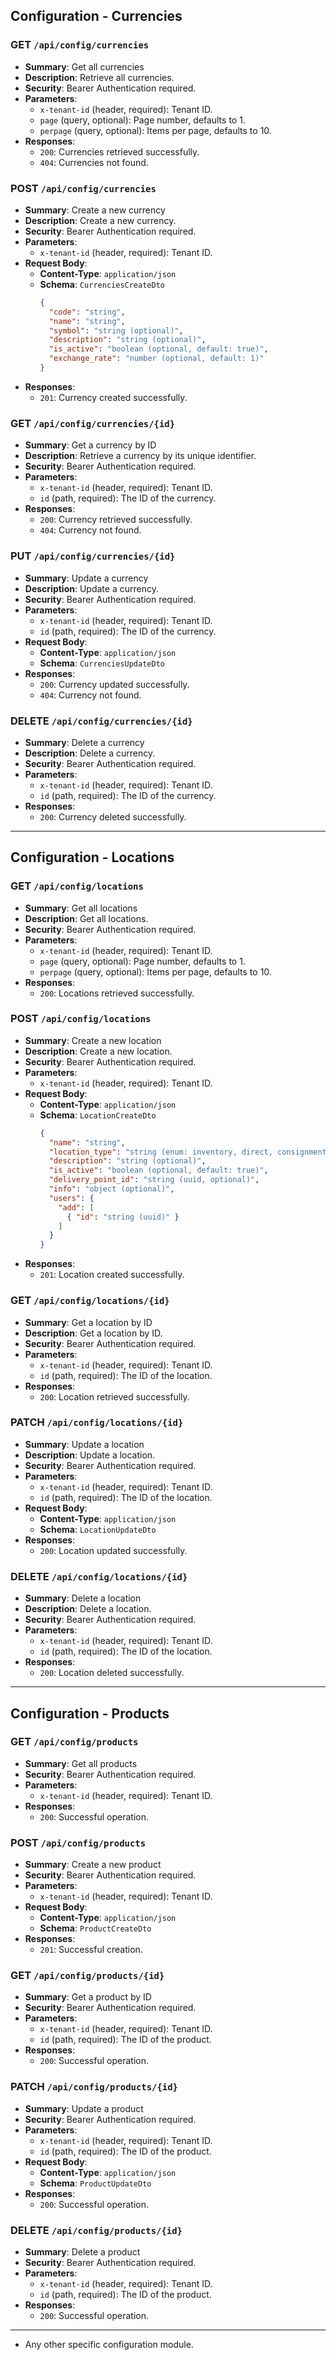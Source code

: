 ## Configuration - Currencies

### **GET** `/api/config/currencies`

  * **Summary**: Get all currencies
  * **Description**: Retrieve all currencies.
  * **Security**: Bearer Authentication required.
  * **Parameters**:
      * `x-tenant-id` (header, required): Tenant ID.
      * `page` (query, optional): Page number, defaults to 1.
      * `perpage` (query, optional): Items per page, defaults to 10.
  * **Responses**:
      * `200`: Currencies retrieved successfully.
      * `404`: Currencies not found.

### **POST** `/api/config/currencies`

  * **Summary**: Create a new currency
  * **Description**: Create a new currency.
  * **Security**: Bearer Authentication required.
  * **Parameters**:
      * `x-tenant-id` (header, required): Tenant ID.
  * **Request Body**:
      * **Content-Type**: `application/json`
      * **Schema**: `CurrenciesCreateDto`
        ```json
        {
          "code": "string",
          "name": "string",
          "symbol": "string (optional)",
          "description": "string (optional)",
          "is_active": "boolean (optional, default: true)",
          "exchange_rate": "number (optional, default: 1)"
        }
        ```
  * **Responses**:
      * `201`: Currency created successfully.

### **GET** `/api/config/currencies/{id}`

  * **Summary**: Get a currency by ID
  * **Description**: Retrieve a currency by its unique identifier.
  * **Security**: Bearer Authentication required.
  * **Parameters**:
      * `x-tenant-id` (header, required): Tenant ID.
      * `id` (path, required): The ID of the currency.
  * **Responses**:
      * `200`: Currency retrieved successfully.
      * `404`: Currency not found.

### **PUT** `/api/config/currencies/{id}`

  * **Summary**: Update a currency
  * **Description**: Update a currency.
  * **Security**: Bearer Authentication required.
  * **Parameters**:
      * `x-tenant-id` (header, required): Tenant ID.
      * `id` (path, required): The ID of the currency.
  * **Request Body**:
      * **Content-Type**: `application/json`
      * **Schema**: `CurrenciesUpdateDto`
  * **Responses**:
      * `200`: Currency updated successfully.
      * `404`: Currency not found.

### **DELETE** `/api/config/currencies/{id}`

  * **Summary**: Delete a currency
  * **Description**: Delete a currency.
  * **Security**: Bearer Authentication required.
  * **Parameters**:
      * `x-tenant-id` (header, required): Tenant ID.
      * `id` (path, required): The ID of the currency.
  * **Responses**:
      * `200`: Currency deleted successfully.

-----

## Configuration - Locations

### **GET** `/api/config/locations`

  * **Summary**: Get all locations
  * **Description**: Get all locations.
  * **Security**: Bearer Authentication required.
  * **Parameters**:
      * `x-tenant-id` (header, required): Tenant ID.
      * `page` (query, optional): Page number, defaults to 1.
      * `perpage` (query, optional): Items per page, defaults to 10.
  * **Responses**:
      * `200`: Locations retrieved successfully.

### **POST** `/api/config/locations`

  * **Summary**: Create a new location
  * **Description**: Create a new location.
  * **Security**: Bearer Authentication required.
  * **Parameters**:
      * `x-tenant-id` (header, required): Tenant ID.
  * **Request Body**:
      * **Content-Type**: `application/json`
      * **Schema**: `LocationCreateDto`
        ```json
        {
          "name": "string",
          "location_type": "string (enum: inventory, direct, consignment)",
          "description": "string (optional)",
          "is_active": "boolean (optional, default: true)",
          "delivery_point_id": "string (uuid, optional)",
          "info": "object (optional)",
          "users": {
            "add": [
              { "id": "string (uuid)" }
            ]
          }
        }
        ```
  * **Responses**:
      * `201`: Location created successfully.

### **GET** `/api/config/locations/{id}`

  * **Summary**: Get a location by ID
  * **Description**: Get a location by ID.
  * **Security**: Bearer Authentication required.
  * **Parameters**:
      * `x-tenant-id` (header, required): Tenant ID.
      * `id` (path, required): The ID of the location.
  * **Responses**:
      * `200`: Location retrieved successfully.

### **PATCH** `/api/config/locations/{id}`

  * **Summary**: Update a location
  * **Description**: Update a location.
  * **Security**: Bearer Authentication required.
  * **Parameters**:
      * `x-tenant-id` (header, required): Tenant ID.
      * `id` (path, required): The ID of the location.
  * **Request Body**:
      * **Content-Type**: `application/json`
      * **Schema**: `LocationUpdateDto`
  * **Responses**:
      * `200`: Location updated successfully.

### **DELETE** `/api/config/locations/{id}`

  * **Summary**: Delete a location
  * **Description**: Delete a location.
  * **Security**: Bearer Authentication required.
  * **Parameters**:
      * `x-tenant-id` (header, required): Tenant ID.
      * `id` (path, required): The ID of the location.
  * **Responses**:
      * `200`: Location deleted successfully.

-----

## Configuration - Products

### **GET** `/api/config/products`

  * **Summary**: Get all products
  * **Security**: Bearer Authentication required.
  * **Parameters**:
      * `x-tenant-id` (header, required): Tenant ID.
  * **Responses**:
      * `200`: Successful operation.

### **POST** `/api/config/products`

  * **Summary**: Create a new product
  * **Security**: Bearer Authentication required.
  * **Parameters**:
      * `x-tenant-id` (header, required): Tenant ID.
  * **Request Body**:
      * **Content-Type**: `application/json`
      * **Schema**: `ProductCreateDto`
  * **Responses**:
      * `201`: Successful creation.

### **GET** `/api/config/products/{id}`

  * **Summary**: Get a product by ID
  * **Security**: Bearer Authentication required.
  * **Parameters**:
      * `x-tenant-id` (header, required): Tenant ID.
      * `id` (path, required): The ID of the product.
  * **Responses**:
      * `200`: Successful operation.

### **PATCH** `/api/config/products/{id}`

  * **Summary**: Update a product
  * **Security**: Bearer Authentication required.
  * **Parameters**:
      * `x-tenant-id` (header, required): Tenant ID.
      * `id` (path, required): The ID of the product.
  * **Request Body**:
      * **Content-Type**: `application/json`
      * **Schema**: `ProductUpdateDto`
  * **Responses**:
      * `200`: Successful operation.

### **DELETE** `/api/config/products/{id}`

  * **Summary**: Delete a product
  * **Security**: Bearer Authentication required.
  * **Parameters**:
      * `x-tenant-id` (header, required): Tenant ID.
      * `id` (path, required): The ID of the product.
  * **Responses**:
      * `200`: Successful operation.

-----
  * Any other specific configuration module.